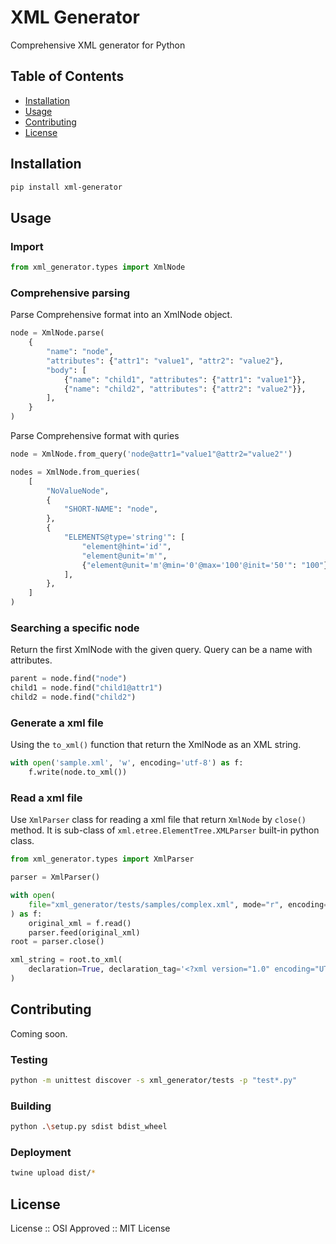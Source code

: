 # XML Generator

Comprehensive XML generator for Python

## Table of Contents

- [Installation](#installation)
- [Usage](#usage)
- [Contributing](#contributing)
- [License](#license)

## Installation

```bash
pip install xml-generator
```

## Usage

### Import

```python
from xml_generator.types import XmlNode
```

### Comprehensive parsing

Parse Comprehensive format into an XmlNode object.

```python
node = XmlNode.parse(
    {
        "name": "node",
        "attributes": {"attr1": "value1", "attr2": "value2"},
        "body": [
            {"name": "child1", "attributes": {"attr1": "value1"}},
            {"name": "child2", "attributes": {"attr2": "value2"}},
        ],
    }
)
```

Parse Comprehensive format with quries

```python
node = XmlNode.from_query('node@attr1="value1"@attr2="value2"')
```

```python
nodes = XmlNode.from_queries(
    [
        "NoValueNode",
        {
            "SHORT-NAME": "node",
        },
        {
            "ELEMENTS@type='string'": [
                "element@hint='id'",
                "element@unit='m'",
                {"element@unit='m'@min='0'@max='100'@init='50'": "100"},
            ],
        },
    ]
)
```

### Searching a specific node

Return the first XmlNode with the given query. Query can be a name with attributes.

```python
parent = node.find("node")
child1 = node.find("child1@attr1")
child2 = node.find("child2")
```

### Generate a xml file

Using the `to_xml()` function that return the XmlNode as an XML string.

```python
with open('sample.xml', 'w', encoding='utf-8') as f:
    f.write(node.to_xml())
```

### Read a xml file

Use `XmlParser` class for reading a xml file that return `XmlNode` by `close()` method.
It is sub-class of `xml.etree.ElementTree.XMLParser` built-in python class.

```python
from xml_generator.types import XmlParser

parser = XmlParser()

with open(
    file="xml_generator/tests/samples/complex.xml", mode="r", encoding="utf-8"
) as f:
    original_xml = f.read()
    parser.feed(original_xml)
root = parser.close()

xml_string = root.to_xml(
    declaration=True, declaration_tag='<?xml version="1.0" encoding="UTF-8"?>\n'
)
```

## Contributing

Coming soon.

### Testing

```bash
python -m unittest discover -s xml_generator/tests -p "test*.py"
```

### Building

```bash
python .\setup.py sdist bdist_wheel
```

### Deployment

```bash
twine upload dist/*
```

## License

License :: OSI Approved :: MIT License
